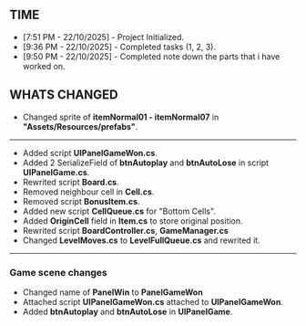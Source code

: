## **TIME**
- [7:51 PM - 22/10/2025] - Project Initialized.
- [9:36 PM - 22/10/2025] - Completed tasks (1, 2, 3).
- [9:50 PM - 22/10/2025] - Completed note down the parts that i have worked on.

## **WHATS CHANGED**
- Changed sprite of **itemNormal01 - itemNormal07** in **"Assets/Resources/prefabs"**.
---
- Added script **UIPanelGameWon.cs**.
- Added 2 SerializeField of **btnAutoplay** and **btnAutoLose** in script **UIPanelGame.cs**.
- Rewrited script **Board.cs**.
- Removed neighbour cell in **Cell.cs**.
- Removed script **BonusItem.cs**.
- Added new script **CellQueue.cs** for "Bottom Cells".
- Added **OriginCell** field in **Item.cs** to store original position.
- Rewrited script **BoardController.cs**, **GameManager.cs**
- Changed **LevelMoves.cs** to **LevelFullQueue.cs** and rewrited it.

---
### Game scene changes
- Changed name of **PanelWin** to **PanelGameWon**
- Attached script **UIPanelGameWon.cs** attached to **UIPanelGameWon**.
- Added **btnAutoplay** and **btnAutoLose** in **UIPanelGame**.
